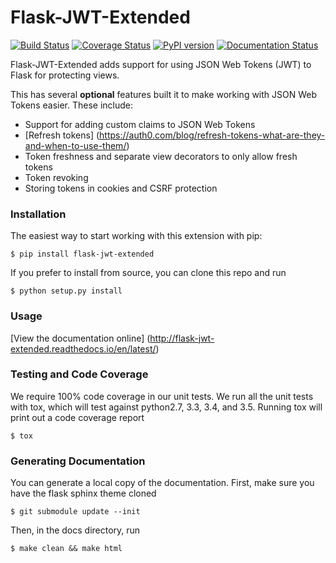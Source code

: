 # Flask-JWT-Extended
[![Build Status](https://travis-ci.org/vimalloc/flask-jwt-extended.svg?branch=master)](https://travis-ci.org/vimalloc/flask-jwt-extended)
[![Coverage Status](https://coveralls.io/repos/github/vimalloc/flask-jwt-extended/badge.svg)](https://coveralls.io/github/vimalloc/flask-jwt-extended)
[![PyPI version](https://badge.fury.io/py/Flask-JWT-Extended.svg)](https://badge.fury.io/py/Flask-JWT-Extended)
[![Documentation Status](https://readthedocs.org/projects/flask-jwt-extended/badge/)](http://flask-jwt-extended.readthedocs.io/en/latest/)

Flask-JWT-Extended adds support for using JSON Web Tokens (JWT) to Flask for protecting views.

This has several **optional** features built it to make working with JSON Web Tokens
easier. These include:

* Support for adding custom claims to JSON Web Tokens
* [Refresh tokens] (https://auth0.com/blog/refresh-tokens-what-are-they-and-when-to-use-them/)
* Token freshness and separate view decorators to only allow fresh tokens
* Token revoking
* Storing tokens in cookies and CSRF protection

### Installation
The easiest way to start working with this extension with pip:
```
$ pip install flask-jwt-extended
```

If you prefer to install from source, you can clone this repo and run
```
$ python setup.py install
```

### Usage
[View the documentation online] (http://flask-jwt-extended.readthedocs.io/en/latest/)


### Testing and Code Coverage
We require 100% code coverage in our unit tests. We run all the unit tests with tox,
which will test against python2.7, 3.3, 3.4, and 3.5. Running tox will print out a
code coverage report
```
$ tox
```

### Generating Documentation
You can generate a local copy of the documentation. First, make sure you have
the flask sphinx theme cloned
```
$ git submodule update --init
```

Then, in the docs directory, run
```
$ make clean && make html
```
